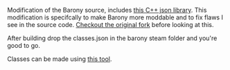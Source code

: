 Modification of the Barony source, includes [this C++ json library](https://github.com/nlohmann/json). This modification is specifcally to make Barony more moddable and to fix flaws I see in the source code. [Checkout the original fork](https://github.com/TurningWheel/Barony) before looking at this.

After building drop the classes.json in the barony steam folder and you're good to go.

Classes can be made using [this tool](https://www.jasonbeetham.com/barony).
